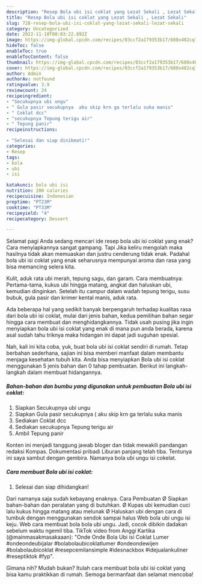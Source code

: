 ```yaml
---
description: "Resep Bola ubi isi coklat yang Lezat Sekali , Lezat Sekali"
title: "Resep Bola ubi isi coklat yang Lezat Sekali , Lezat Sekali"
slug: 728-resep-bola-ubi-isi-coklat-yang-lezat-sekali-lezat-sekali
category: Uncategorized
date: 2022-11-10T00:03:22.892Z
image: https://img-global.cpcdn.com/recipes/03ccf2a179353b17/680x482cq70/bola-ubi-isi-coklat-foto-resep-utama.jpg
hideToc: false
enableToc: true
enableTocContent: false
thumbnail: https://img-global.cpcdn.com/recipes/03ccf2a179353b17/680x482cq70/bola-ubi-isi-coklat-foto-resep-utama.jpg
cover: https://img-global.cpcdn.com/recipes/03ccf2a179353b17/680x482cq70/bola-ubi-isi-coklat-foto-resep-utama.jpg
author: Admin
authorAv: notfound
ratingvalue: 3.9
reviewcount: 24
recipeingredient:
- "Secukupnya ubi ungu"
- " Gula pasir secukupnya  aku skip krn ga terlalu suka manis"
- " Coklat dcc"
- "secukupnya Tepung terigu air"
- " Tepung panir"
recipeinstructions:

- "Selesai dan siap dinikmati!"
categories:
- Resep
tags:
- bola
- ubi
- isi

katakunci: bola ubi isi 
nutrition: 200 calories
recipecuisine: Indonesian
preptime: "PT23M"
cooktime: "PT33M"
recipeyield: "4"
recipecategory: Dessert

---
```



Selamat pagi Anda sedang mencari ide resep bola ubi isi coklat yang enak? Cara menyiapkannya sangat gampang. Tapi Jika keliru mengolah maka hasilnya tidak akan memuaskan dan justru cenderung tidak enak. Padahal bola ubi isi coklat yang enak seharusnya mempunyai aroma dan rasa yang bisa memancing selera kita.


Kulit, aduk rata ubi merah, tepung sagu, dan garam. Cara membuatnya: Pertama-tama, kukus ubi hingga matang, angkat dan haluskan ubi, kemudian dinginkan. Setelah itu campur dalam wadah tepung terigu, susu bubuk, gula pasir dan krimer kental manis, aduk rata.

Ada beberapa hal yang sedikit banyak berpengaruh terhadap kualitas rasa dari bola ubi isi coklat, mulai dari jenis bahan, kedua pemilihan bahan segar hingga cara membuat dan menghidangkannya. Tidak usah pusing jika ingin menyiapkan bola ubi isi coklat yang enak di mana pun anda berada, karena asal sudah tahu triknya maka hidangan ini dapat jadi suguhan spesial.


Nah, kali ini kita coba, yuk, buat bola ubi isi coklat sendiri di rumah. Tetap berbahan sederhana, sajian ini bisa memberi manfaat dalam membantu menjaga kesehatan tubuh kita. Anda bisa menyiapkan Bola ubi isi coklat menggunakan 5 jenis bahan dan 0 tahap pembuatan. Berikut ini langkah-langkah dalam membuat hidangannya.

<!--inarticleads1-->

##### Bahan-bahan dan bumbu yang digunakan untuk pembuatan Bola ubi isi coklat:

1. Siapkan Secukupnya ubi ungu
1. Siapkan  Gula pasir secukupnya ( aku skip krn ga terlalu suka manis
1. Sediakan  Coklat dcc
1. Sediakan secukupnya Tepung terigu air
1. Ambil  Tepung panir


Konten ini menjadi tanggung jawab bloger dan tidak mewakili pandangan redaksi Kompas. Dokumentasi pribadi Liburan panjang telah tiba. Tentunya ini saya sambut dengan gembira. Namanya bola ubi ungu isi cokelat. 

<!--inarticleads2-->

##### Cara membuat Bola ubi isi coklat:


1. Selesai dan siap dihidangkan!

Dari namanya saja sudah kebayang enaknya. Cara Pembuatan Ø Siapkan bahan-bahan dan peralatan yang di butuhkan. Ø Kupas ubi kemudian cuci lalu kukus hingga matang atau melunak Ø Haluskan ubi dengan cara di tumbuk dengan menggunakan sendok sampai halus Web bola ubi ungu isi keju. Web cara membuat bola bola ubi ungu. Jadi, cocok dibikin dadakan sebelum waktu ngemil tiba. TikTok video from Anggi Kartika (@mainmasakmasakaaan): &#34;Onde Onde Bola Ubi isi Coklat Lumer #ondeondeubijalar #bolabolaubicoklatlumer #ondeondewijen #bolabolaubicoklat #resepcemilansimple #idesnackbox #idejualankuliner #reseptiktok #fyp&#34;. 

Gimana nih? Mudah bukan? Itulah cara membuat bola ubi isi coklat yang bisa kamu praktikkan di rumah. Semoga bermanfaat dan selamat mencoba!
